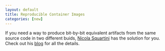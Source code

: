 ```yaml
---
layout: default
title: Reproducible Container Images 
categories: [new]
---
```


If you need a way to produce bit-by-bit equivalent artifacts from the
same source code in two different buids, [Nicola Squartini](https://twitter.com/NicolaSquartini) has the solution
for you.  Check out his [blog](https://tensor5.dev/reproducible-container-images/) for all the details.
